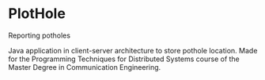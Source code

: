 # PlotHole
Reporting potholes 

Java application in client-server architecture to store pothole location. 
Made for the Programming Techniques for Distributed Systems course of the Master Degree in Communication Engineering. 

